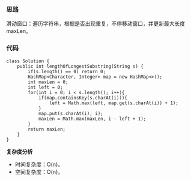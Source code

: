 ### 思路
滑动窗口：遍历字符串，根据是否出现重复，不停移动窗口，并更新最大长度maxLen。
### 代码
```
class Solution {
    public int lengthOfLongestSubstring(String s) {
        if(s.length() == 0) return 0;
        HashMap<Character, Integer> map = new HashMap<>();
        int maxLen = 0;
        int left = 0;
        for(int i = 0; i < s.length(); i++){
            if(map.containsKey(s.charAt(i))){
                left = Math.max(left, map.get(s.charAt(i)) + 1);
            }
            map.put(s.charAt(i), i);
            maxLen = Math.max(maxLen, i - left + 1);
        }
        return maxLen;
    }
}
```
**复杂度分析**
- 时间复杂度：O(n)。
- 空间复杂度：O(n)。
